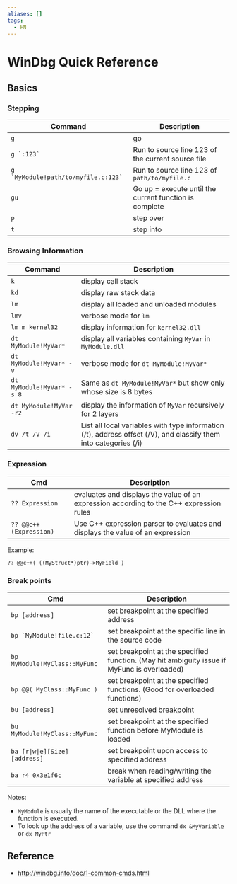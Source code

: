 ```yaml
---
aliases: []
tags:
  - FN
---
```


# WinDbg Quick Reference

## Basics

### Stepping

| Command | Description |
| --- | ----------- |
| `g` | go |
| ``g `:123` `` | Run to source line 123 of the current source file |
| ``g `MyModule!path/to/myfile.c:123` `` | Run to source line 123 of `path/to/myfile.c` |
| `gu` | Go up = execute until the current function is complete  |
| `p` | step over |
| `t` | step into |

### Browsing Information

| Command | Description |
| --- | ----------- |
| `k` | display call stack |
| `kd` | display raw stack data |
| `lm` | display all loaded and unloaded modules |
| `lmv` | verbose mode for `lm` |
| `lm m kernel32` | display information for `kernel32.dll` |
| `dt MyModule!MyVar*` | display all variables containing `MyVar` in `MyModule.dll` |
| `dt MyModule!MyVar* -v` | verbose mode for `dt MyModule!MyVar*` |
| `dt MyModule!MyVar* -s 8` | Same as `dt MyModule!MyVar*` but show only whose size is 8 bytes |
| `dt MyModule!MyVar -r2` | display the information of `MyVar` recursively for 2 layers |
| `dv /t /V /i` | List all local variables with type information (/t), address offset (/V), and classify them into categories (/i) |

### Expression

| Cmd | Description |
| --- | ----------- |
| `?? Expression` | evaluates and displays the value of an expression according to the C++ expression rules |
| `?? @@c++(Expression)` | Use C++ expression parser to evaluates and displays the value of an expression |

Example:

```
?? @@c++( ((MyStruct*)ptr)->MyField )
```

### Break points

| Cmd | Description |
| --- | ----------- |
| `bp [address]` | set breakpoint at the specified address |
| ``bp `MyModule!file.c:12` `` | set breakpoint at the specific line in the source code |
| `bp MyModule!MyClass::MyFunc` | set breakpoint at the specified function. (May hit ambiguity issue if MyFunc is overloaded) |
| `bp @@( MyClass::MyFunc )` | set breakpoint at the specified functions. (Good for overloaded functions) |
| `bu [address]` | set unresolved breakpoint |
| `bu MyModule!MyClass::MyFunc` | set breakpoint at the specified function before MyModule is loaded |
| <code>ba [r\|w\|e][Size] [address]</code> | set breakpoint upon access to specified address |
| `ba r4 0x3e1f6c` | break when reading/writing the variable at specified address |

Notes:

* `MyModule` is usually the name of the executable or the DLL where the function is executed.
* To look up the address of a variable, use the command `dx &MyVariable` or `dx MyPtr`

## Reference

* http://windbg.info/doc/1-common-cmds.html 